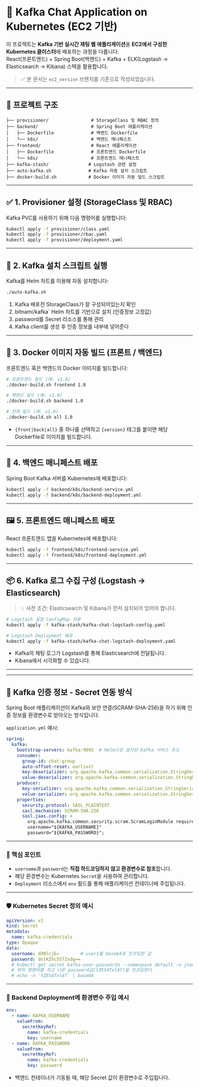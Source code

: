 # 📨 Kafka Chat Application on Kubernetes (EC2 기반)

이 프로젝트는 **Kafka 기반 실시간 채팅 웹 애플리케이션**을 **EC2에서 구성한 Kubernetes 클러스터**에 배포하는 과정을 다룹니다.  
React(프론트엔드) + Spring Boot(백엔드) + Kafka + ELK(Logstash → Elasticsearch → Kibana) 스택을 활용합니다.

> ✅ 본 문서는 `ec2_version` 브랜치를 기준으로 작성되었습니다.

---

## 📁 프로젝트 구조

```
├── provisioner/                # StorageClass 및 RBAC 정의
├── backend/                    # Spring Boot 애플리케이션
│   ├── Dockerfile              # 백엔드 Dockerfile
│   └── k8s/                    # 백엔드 매니페스트
├── frontend/                   # React 애플리케이션
│   ├── Dockerfile              # 프론트엔드 Dockerfile
│   └── k8s/                    # 프론트엔드 매니페스트
├── kafka-stash/               # Logstash 관련 설정
├── auto-kafka.sh              # Kafka 자동 설치 스크립트
├── docker-build.sh            # Docker 이미지 자동 빌드 스크립트
```

---

## ✅ 1. Provisioner 설정 (StorageClass 및 RBAC)

Kafka PVC를 사용하기 위해 다음 명령어를 실행합니다:

```bash
kubectl apply -f provisioner/class.yaml
kubectl apply -f provisioner/rbac.yaml
kubectl apply -f provisioner/deployment.yaml
```

---

## 🚀 2. Kafka 설치 스크립트 실행

Kafka를 Helm 차트를 이용해 자동 설치합니다:

```bash
./auto-kafka.sh
```

1. Kafka 배포전 StorageClass가 잘 구성되어있는지 확인
2. bitnami/kafka` Helm 차트를 기반으로 설치 (인증정보 고정값)
3. password를 Secret 리소스를 통해 관리
4. Kafka client를 생성 후 인증 정보를 내부에 넣어준다

---

## 🐳 3. Docker 이미지 자동 빌드 (프론트 / 백엔드)

프론트엔드 혹은 백엔드의 Docker 이미지를 빌드합니다:

```bash
# 프론트엔드 빌드 (예: v1.0)
./docker-build.sh frontend 1.0

# 백엔드 빌드 (예: v1.0)
./docker-build.sh backend 1.0

# 전체 빌드 (예: v1.0)
./docker-build.sh all 1.0
```

- `{front|back|all}` 중 하나를 선택하고 `{version}` 태그를 붙이면 해당 Dockerfile로 이미지를 빌드합니다.

---

## 🧩 4. 백엔드 매니페스트 배포

Spring Boot Kafka 서버를 Kubernetes에 배포합니다:

```bash
kubectl apply -f backend/k8s/backend-service.yml
kubectl apply -f backend/k8s/backend-deployment.yml
```

---

## 🖼️ 5. 프론트엔드 매니페스트 배포

React 프론트엔드 앱을 Kubernetes에 배포합니다:

```bash
kubectl apply -f frontend/k8s/frontend-service.yml
kubectl apply -f frontend/k8s/frontend-deployment.yml
```

---

## 📦 6. Kafka 로그 수집 구성 (Logstash → Elasticsearch)

> 💡 사전 조건: Elasticsearch 및 Kibana가 먼저 설치되어 있어야 합니다.

```bash
# Logstash 설정 ConfigMap 적용
kubectl apply -f kafka-stash/kafka-chat-logstash-config.yaml

# Logstash Deployment 배포
kubectl apply -f kafka-stash/kafka-chat-logstash-deployment.yaml
```

- Kafka의 채팅 로그가 Logstash를 통해 Elasticsearch에 전달됩니다.
- Kibana에서 시각화할 수 있습니다.

---

---

## 🔐 Kafka 인증 정보 - Secret 연동 방식

Spring Boot 애플리케이션이 Kafka와 보안 연결(SCRAM-SHA-256)을 하기 위해 인증 정보를 환경변수로 받아오는 방식입니다.

`application.yml` 예시:

```yaml
spring:
  kafka:
    bootstrap-servers: kafka:9092  # Helm으로 설치된 Kafka 서비스 주소
    consumer:
      group-id: chat-group
      auto-offset-reset: earliest
      key-deserializer: org.apache.kafka.common.serialization.StringDeserializer
      value-deserializer: org.apache.kafka.common.serialization.StringDeserializer
    producer:
      key-serializer: org.apache.kafka.common.serialization.StringSerializer
      value-serializer: org.apache.kafka.common.serialization.StringSerializer
    properties:
      security.protocol: SASL_PLAINTEXT
      sasl.mechanism: SCRAM-SHA-256
      sasl.jaas.config: >
        org.apache.kafka.common.security.scram.ScramLoginModule required
        username="${KAFKA_USERNAME}"
        password="${KAFKA_PASSWORD}";
```

---

### 📌 핵심 포인트

- `username`과 `password`는 **직접 하드코딩하지 않고 환경변수로 참조**합니다.
- 해당 환경변수는 Kubernetes `Secret`을 사용하여 관리합니다.
- `Deployment` 리소스에서 `env` 필드를 통해 애플리케이션 컨테이너에 주입됩니다.

---

### 🛡️ Kubernetes Secret 정의 예시

```yaml
apiVersion: v1
kind: Secret
metadata:
  name: kafka-credentials
type: Opaque
data:
  username: dXNlcjE=        # user1를 base64로 인코딩한 값
  password: dnlKZVc5STZxdg==
  # kubectl get secret kafka-user-passwords --namespace default -o jsonpath='{.data.client-passwords}' | base64 -d | cut -d , -f 1
  # 위의 명령어를 치고 나온 password값(tZES4Txl4T)을 인코딩한다
  # echo -n 'tZES4Txl4T' | base64
```

---

### 🧩 Backend Deployment에 환경변수 주입 예시

```yaml
env:
  - name: KAFKA_USERNAME
    valueFrom:
      secretKeyRef:
        name: kafka-credentials
        key: username
  - name: KAFKA_PASSWORD
    valueFrom:
      secretKeyRef:
        name: kafka-credentials
        key: password
```
- 백엔드 컨테이너가 기동될 때, 해당 Secret 값이 환경변수로 주입됩니다.


